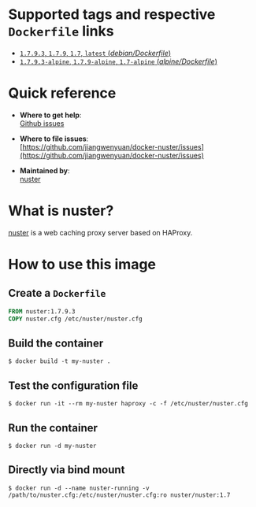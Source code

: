# Supported tags and respective `Dockerfile` links

- [`1.7.9.3`, `1.7.9`, `1.7`, `latest` (*debian/Dockerfile*)](https://github.com/jiangwenyuan/docker-nuster/blob/e1d2e931aeeb3772c77a8ed9cfd992289ab8f6b3/debian/Dockerfile)
- [`1.7.9.3-alpine`, `1.7.9-alpine`, `1.7-alpine` (*alpine/Dockerfile*)](https://github.com/jiangwenyuan/docker-nuster/blob/e1d2e931aeeb3772c77a8ed9cfd992289ab8f6b3/alpine/Dockerfile)

# Quick reference

- **Where to get help**:  
  [Github issues](https://github.com/jiangwenyuan/nuster/issues)

- **Where to file issues**:  
  [https://github.com/jiangwenyuan/docker-nuster/issues](https://github.com/jiangwenyuan/docker-nuster/issues)

- **Maintained by**:  
  [nuster](https://github.com/jiangwenyuan)

# What is nuster?

[nuster](https://github.com/jiangwenyuan/nuster) is a web caching proxy server based on HAProxy.


# How to use this image

## Create a `Dockerfile`

```Dockerfile
FROM nuster:1.7.9.3
COPY nuster.cfg /etc/nuster/nuster.cfg
```

## Build the container

```console
$ docker build -t my-nuster .
```

## Test the configuration file

```console
$ docker run -it --rm my-nuster haproxy -c -f /etc/nuster/nuster.cfg
```

## Run the container

```console
$ docker run -d my-nuster
```

## Directly via bind mount

```console
$ docker run -d --name nuster-running -v /path/to/nuster.cfg:/etc/nuster/nuster.cfg:ro nuster/nuster:1.7
```
